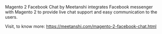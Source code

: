Magento 2 Facebook Chat by Meetanshi integrates Facebook messenger with Magento 2 to provide live chat support and easy communication to the users.

Visit, to know more: https://meetanshi.com/magento-2-facebook-chat.html
